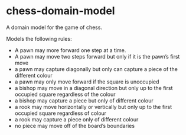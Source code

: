 # chess-domain-model
A domain model for the game of chess.

Models the following rules:
  - A pawn may more forward one step at a time. 
  - A pawn may move two steps forward but only if it is the pawn’s first move
  - a pawn may capture diagonally but only can capture a piece of the different colour
  - a pawn may only move forward if the square is unoccupied
  - a bishop may move in a diagonal direction but only up to the first occupied square regardless of the colour
  - a bishop may capture a piece but only of different colour
  - a rook may move horizontally or vertically but only up to the first occupied square regardless of colour
  - a rook may capture a piece only of different colour
  - no piece may move off of the board’s boundaries

